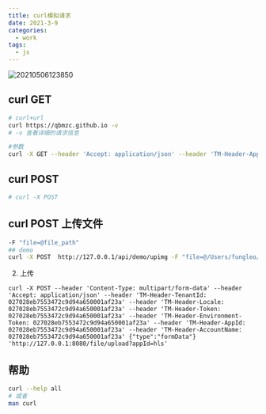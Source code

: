 ```yaml
---
title: curl模拟请求
date: 2021-3-9
categories:
  - work
tags:
  - js
---
```



![20210506123850](https://gitee.com/snowyan/image/raw/master/md/20210506123850.png)

<!-- more -->

## curl GET

```bash
# curl+url
curl https://qbmzc.github.io -v
# -v 查看详细的请求信息

#参数
curl -X GET --header 'Accept: application/json' --header 'TM-Header-AppId: 1' --header 'TM-Header-TenantId: 1' --header 'TM-Header-UserId: 1' --header 'TM-Header-UserName: 1' 'http://10.101.102.139:11001/hls/trans/getByFileId/1'
```

## curl POST

```bash
# curl -X POST 
```

## curl POST 上传文件


```bash
-F "file=@file_path"
## demo
curl -X POST  http://127.0.0.1/api/demo/upimg -F "file=@/Users/fungleo/Downloads/401.png" -H "token: 222" -v
```

2. 上传
```shell
curl -X POST --header 'Content-Type: multipart/form-data' --header 'Accept: application/json' --header 'TM-Header-TenantId: 027028eb7553472c9d94a650001af23a' --header 'TM-Header-Locale: 027028eb7553472c9d94a650001af23a' --header 'TM-Header-Token: 027028eb7553472c9d94a650001af23a' --header 'TM-Header-Environment-Token: 027028eb7553472c9d94a650001af23a' --header 'TM-Header-AppId: 027028eb7553472c9d94a650001af23a' --header 'TM-Header-AccountName: 027028eb7553472c9d94a650001af23a' {"type":"formData"} 'http://127.0.0.1:8080/file/upload?appId=hls' 
```

## 帮助

```bash
curl --help all
# 或者
man curl
```